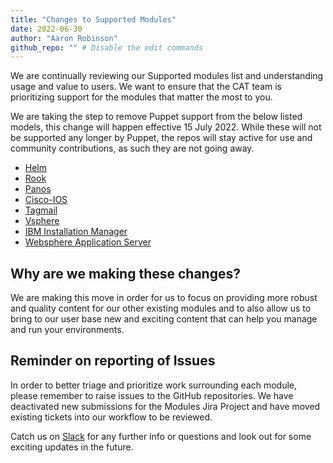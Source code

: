 ```yaml
---
title: "Changes to Supported Modules"
date: 2022-06-30
author: "Aaron Robinson"
github_repo: "" # Disable the edit commands
---
```


We are continually reviewing our Supported modules list and understanding usage and value to users. We want to ensure that the CAT team 
is prioritizing support for the modules that matter the most to you.

We are taking the step to remove Puppet support from the below listed models, this change will happen effective 15 July 2022. While these 
will not be supported any longer by Puppet, the repos will stay active for use and community contributions, as such they are not going away.

* [Helm](https://forge.puppet.com/modules/puppetlabs/helm)
* [Rook](https://forge.puppet.com/modules/puppetlabs/rook)
* [Panos](https://forge.puppet.com/modules/puppetlabs/panos)
* [Cisco-IOS](https://forge.puppet.com/modules/puppetlabs/cisco_ios)
* [Tagmail](https://forge.puppet.com/modules/puppetlabs/tagmail)
* [Vsphere](https://forge.puppet.com/modules/puppetlabs/vsphere)
* [IBM Installation Manager](https://forge.puppet.com/modules/puppetlabs/ibm_installation_manager)
* [Websphere Application Server](https://forge.puppet.com/modules/puppetlabs/websphere_application_server)

## Why are we making these changes?

We are making this move in order for us to focus on providing more robust and quality content for our other existing modules and to also allow 
us to bring to our user base new and exciting content that can help you manage and run your environments. 

## Reminder on reporting of Issues

In order to better triage and prioritize work surrounding each module, please remember to raise issues to the GitHub repositories. We have 
deactivated new submissions for the Modules Jira Project and have moved existing tickets into our workflow to be reviewed.

Catch us on [Slack](https://puppetcommunity.slack.com/archives/C11LCKKQ9) for any further info or questions and look out for some exciting updates in the future.

